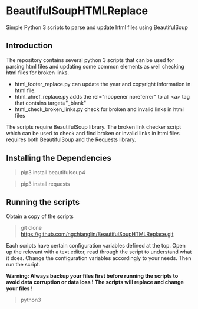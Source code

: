 # BeautifulSoupHTMLReplace
Simple Python 3 scripts to parse and update html files using BeautifulSoup

## Introduction
The repository contains several python 3 scripts that can be used for parsing html files and updating some common elements as well checking 
html files for broken links. 

* html_footer_replace.py can update the year and copyright information in html file. 
* html_ahref_replace.py adds the rel="noopener noreferrer" to all &lt;a&gt; tag that contains target="_blank"
* html_check_broken_links.py check for broken and invalid links in html files

The scripts require BeautifulSoup library. The broken link checker script which can be used to check and find broken or invalid links
in html files requires both BeautifulSoup and the Requests library. 

## Installing the Dependencies

> pip3 install beautifulsoup4

> pip3 install requests


## Running the scripts

Obtain a copy of the scripts 

> git clone https://github.com/ngchianglin/BeautifulSoupHTMLReplace.git

Each scripts have certain configuration variables defined at the top. Open up the relevant with a text editor, read through the script to 
understand what it does. Change the configuration variables accordingly to your needs. Then run the script.  

**Warning: Always backup your files first before running the scripts to avoid data corruption or data loss !**
**The scripts will replace and change your files !**

> python3 <script name>

## Further Details

Refer to 
[https://www.nighthour.sg/articles/2019/replacing-updating-html-files-beautifulsoup.html](https://www.nighthour.sg/articles/2019/replacing-updating-html-files-beautifulsoup.html) 
for an in-depth article on how the scripts are implemented and how it can be used.

## Source signature
Gpg Signed commits are used for committing the source files. 

> Look at the repository commits tab for the verified label for each commit, or refer to [https://www.nighthour.sg/git-gpg.html](https://www.nighthour.sg/git-gpg.html) for instructions on verifying the git commit. 

> A userful link on how to verify gpg signature [https://github.com/blog/2144-gpg-signature-verification](https://github.com/blog/2144-gpg-signature-verification)


